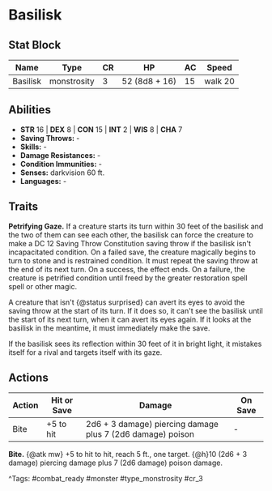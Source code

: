 # Basilisk

## Stat Block

| Name | Type | CR | HP | AC | Speed |
|------|------|----|----|----|-------|
| Basilisk | monstrosity | 3 | 52 (8d8 + 16) | 15 | walk 20 |

## Abilities

- **STR** 16 | **DEX** 8 | **CON** 15 | **INT** 2 | **WIS** 8 | **CHA** 7
- **Saving Throws:** -  
- **Skills:** -  
- **Damage Resistances:** -  
- **Condition Immunities:** -  
- **Senses:** darkvision 60 ft.  
- **Languages:** -

## Traits

**Petrifying Gaze.** If a creature starts its turn within 30 feet of the basilisk and the two of them can see each other, the basilisk can force the creature to make a DC 12 Saving Throw Constitution saving throw if the basilisk isn't incapacitated condition. On a failed save, the creature magically begins to turn to stone and is restrained condition. It must repeat the saving throw at the end of its next turn. On a success, the effect ends. On a failure, the creature is petrified condition until freed by the  greater restoration spell spell or other magic.

A creature that isn't {@status surprised} can avert its eyes to avoid the saving throw at the start of its turn. If it does so, it can't see the basilisk until the start of its next turn, when it can avert its eyes again. If it looks at the basilisk in the meantime, it must immediately make the save.

If the basilisk sees its reflection within 30 feet of it in bright light, it mistakes itself for a rival and targets itself with its gaze.


## Actions

| Action | Hit or Save | Damage | On Save |
|--------|--------------|--------|----------|
| Bite | +5 to hit | 2d6 + 3 damage) piercing damage plus 7 (2d6 damage) poison | - |

**Bite.** {@atk mw} +5 to hit to hit, reach 5 ft., one target. {@h}10 (2d6 + 3 damage) piercing damage plus 7 (2d6 damage) poison damage.


^Tags: #combat_ready #monster #type_monstrosity #cr_3